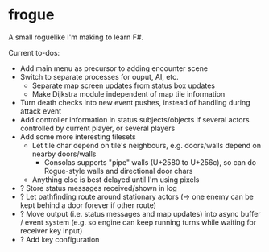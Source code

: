 # frogue

A small roguelike I'm making to learn F#.

Current to-dos:

- Add main menu as precursor to adding encounter scene
- Switch to separate processes for ouput, AI, etc.
  - Separate map screen updates from status box updates
  - Make Dijkstra module independent of map tile information
- Turn death checks into new event pushes, instead of handling during attack event
- Add controller information in status subjects/objects if several actors controlled by current player, or several players
- Add some more interesting tilesets
  - Let tile char depend on tile's neighbours, e.g. doors/walls depend on nearby doors/walls
    - Consolas supports "pipe" walls (U+2580 to U+256c), so can do Rogue-style walls and directional door chars
  - Anything else is best delayed until I'm using pixels
- ? Store status messages received/shown in log
- ? Let pathfinding route around stationary actors (-> one enemy can be kept behind a door forever if other route)
- ? Move output (i.e. status messages and map updates) into async buffer / event system (e.g. so engine can keep running turns while waiting for receiver key input)
- ? Add key configuration
